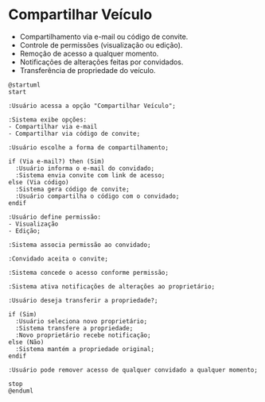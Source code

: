 # Compartilhar Veículo

- Compartilhamento via e-mail ou código de convite.  
- Controle de permissões (visualização ou edição).  
- Remoção de acesso a qualquer momento.  
- Notificações de alterações feitas por convidados.  
- Transferência de propriedade do veículo.



```puml
@startuml
start

:Usuário acessa a opção "Compartilhar Veículo";

:Sistema exibe opções:
- Compartilhar via e-mail
- Compartilhar via código de convite;

:Usuário escolhe a forma de compartilhamento;

if (Via e-mail?) then (Sim)
  :Usuário informa o e-mail do convidado;
  :Sistema envia convite com link de acesso;
else (Via código)
  :Sistema gera código de convite;
  :Usuário compartilha o código com o convidado;
endif

:Usuário define permissão:
- Visualização
- Edição;

:Sistema associa permissão ao convidado;

:Convidado aceita o convite;

:Sistema concede o acesso conforme permissão;

:Sistema ativa notificações de alterações ao proprietário;

:Usuário deseja transferir a propriedade?;

if (Sim)
  :Usuário seleciona novo proprietário;
  :Sistema transfere a propriedade;
  :Novo proprietário recebe notificação;
else (Não)
  :Sistema mantém a propriedade original;
endif

:Usuário pode remover acesso de qualquer convidado a qualquer momento;

stop
@enduml
```
